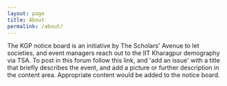 ```yaml
---
layout: page
title: About
permalink: /about/
---
```


The KGP notice board is an initiative by The Scholars' Avenue to let societies, and event managers reach out to the IIT Kharagpur demography via TSA. To post in this forum follow this link, and 'add an issue' with a title that briefly describes the event, and add a picture or further description in the content area. Appropriate content would be added to the notice board.
